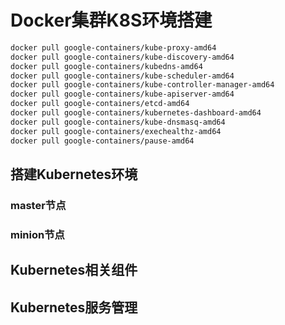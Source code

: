 # Docker集群K8S环境搭建

```bash
docker pull google-containers/kube-proxy-amd64
docker pull google-containers/kube-discovery-amd64
docker pull google-containers/kubedns-amd64
docker pull google-containers/kube-scheduler-amd64
docker pull google-containers/kube-controller-manager-amd64
docker pull google-containers/kube-apiserver-amd64
docker pull google-containers/etcd-amd64
docker pull google-containers/kubernetes-dashboard-amd64
docker pull google-containers/kube-dnsmasq-amd64
docker pull google-containers/exechealthz-amd64
docker pull google-containers/pause-amd64
```

## 搭建Kubernetes环境

### master节点

### minion节点

## Kubernetes相关组件

## Kubernetes服务管理